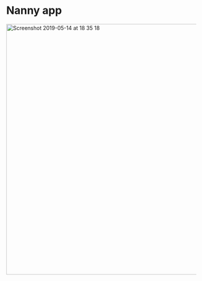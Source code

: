 # Nanny app

<img width="665" alt="Screenshot 2019-05-14 at 18 35 18" src="https://user-images.githubusercontent.com/22114609/57711256-0f379f00-7677-11e9-916b-23798f30a7c3.png">
